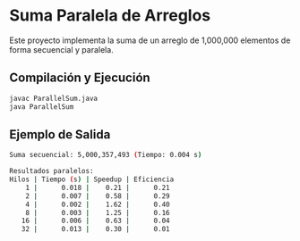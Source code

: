 # Suma Paralela de Arreglos

Este proyecto implementa la suma de un arreglo de 1,000,000 elementos de forma secuencial y paralela.

## Compilación y Ejecución
```bash
javac ParallelSum.java
java ParallelSum
```
## Ejemplo de Salida

```bash
Suma secuencial: 5,000,357,493 (Tiempo: 0.004 s)

Resultados paralelos:
Hilos | Tiempo (s) | Speedup | Eficiencia
    1 |      0.018 |    0.21 |      0.21
    2 |      0.007 |    0.58 |      0.29
    4 |      0.002 |    1.62 |      0.40
    8 |      0.003 |    1.25 |      0.16
   16 |      0.006 |    0.63 |      0.04
   32 |      0.013 |    0.30 |      0.01
```